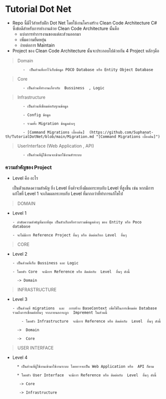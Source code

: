 # Tutorial Dot Net
  * Repo  นี้มีไว้สำหรับฝึก Dot  Net  โดยใช้งานโครงสร้าง Clean Code Architecture C# ซึ่งข้อดีสำหรับการทำงานด้วย  Clean Code  Architecture นั้นคือ
    * แบ่งการทำการงานของแต่ละส่วนออกมา
    * เพิ่มความยืดหยุ่น
    * ง่ายต่อการ  Maintain
  * Project ของ Clean Code Architecture นั้นจะประกอบไปด้วยกัน  4 Project หลักๆคือ
> Domain

            -  เป็นส่วนที่เอาไว้เก็บข้อมูล POCO Database หรือ Entity Object Database

> Core

            - เป็นส่วนที่ทำงานเกี่ยวกับ  Bussiness  , Logic 

> Infrastructure

            - เป็นส่วนที่เชื่อมต่อกับฐานข้อมูล

            - Config ข้อมูล

            - รวมทั้ง Migration ข้อมูลต่างๆ

            - [Command Migrations เบื้องต้น]  (https://github.com/Suphanat-th/TutorialDotNet/blob/main/Migration.md "[Command Migrations เบื้องต้น]")

> UserInterface (Web  Application , API)

            - เป็นส่วนที่ผู้ใช้งานจะเข้ามาใช้งานตัวระบบ

### ความสำคัญของ Project
  * Level คือ อะไร

    เป็นตัวแสดงความสำคัญ ยิ่ง  Level ยิ่งต่ำจะยิ่งมีผลกระทบกับ  Level ที่สูงขึ้น เช่น หากมีการแก้ไขที่ Level 1  จะเกิดผลกระทบกับ Level ที่มากกว่าที่ทำการแก้ไขไป

> DOMAIN

* Level 1

      - ลำดับความสำคัญที่มากที่สุด เป็นตัวเก็บหรือรวบรวมข้อมูลต่างๆ ของ Entity หรือ Poco database

      - จะไม่มีการ Reference Project อื่นๆ หรือ ติดต่อเรียก Level  อื่นๆ

> CORE

* Level 2

      - เป็นส่วนที่เก็บ Bussiness และ Logic

      - โดยตัว Core  จะมีการ Reference หรือ ติดต่อกับ  Level  อื่นๆ ดังนี้

        -> Domain

> INFRASTRUCTURE

* Level 3

      - เป็นส่วนที่ migrations  และ  การสร้าง BaseContext เพื่อใช้ในการเชื่อมต่อ Database  รวมถึงการเชื่อมต่ออื่นๆ จากภายนอกจะถูก  Imprement ในส่วนนี้

		  - โดยตัว Infrastructure  จะมีการ Reference หรือ ติดต่อกับ  Level  อื่นๆ ดังนี้

        ->  Domain

        ->  Core

> USER INTERFACE

* Level 4

		* เป็นส่วนที่ผู้ใช้งานเข้ามาใช้งานระบบ โดยอาจจะเป็น Web Application หรือ  API ก็ตาม

		* โดยตัว User Interface  จะมีการ Reference หรือ ติดต่อกับ  Level  อื่นๆ ดังนี้

         -> Core

         -> Infrastructure